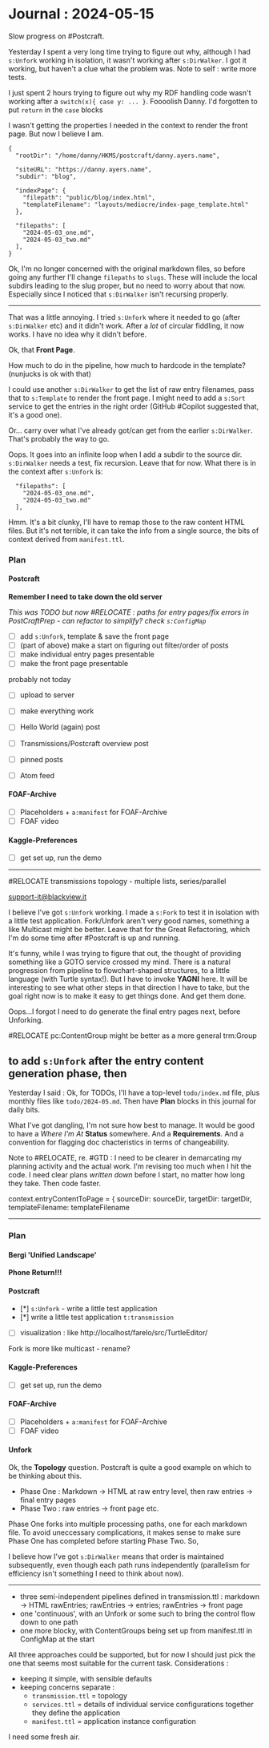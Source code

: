 # Journal : 2024-05-15

Slow progress on #Postcraft.

Yesterday I spent a very long time trying to figure out why, although I had `s:Unfork` working in isolation, it wasn't working after `s:DirWalker`. I got it working, but haven't a clue what the problem was. Note to self : write more tests.

I just spent 2 hours trying to figure out why my RDF handling code wasn't working after a `switch(x){ case y: ... }`.
Foooolish Danny. I'd forgotten to put `return` in the `case` blocks

I wasn't getting the properties I needed in the context to render the front page. But now I believe I am.

```
{
  "rootDir": "/home/danny/HKMS/postcraft/danny.ayers.name",

  "siteURL": "https://danny.ayers.name",
  "subdir": "blog",

  "indexPage": {
    "filepath": "public/blog/index.html",
    "templateFilename": "layouts/mediocre/index-page_template.html"
  },

  "filepaths": [
    "2024-05-03_one.md",
    "2024-05-03_two.md"
  ],
}
```

Ok, I'm no longer concerned with the original markdown files, so before going any further I'll change `filepaths` to `slugs`. These will include the local subdirs leading to the slug proper, but no need to worry about that now.
Especially since I noticed that `s:DirWalker` isn't recursing properly.

---

That was a little annoying. I tried `s:Unfork` where it needed to go (after `s:DirWalker` etc) and it didn't work. After a _lot_ of circular fiddling, it now works. I have no idea why it didn't before.

Ok, that **Front Page**.

How much to do in the pipeline, how much to hardcode in the template? (nunjucks is ok with that)

I could use another `s:DirWalker` to get the list of raw entry filenames, pass that to `s:Template` to render the front page. I might need to add a `s:Sort` service to get the entries in the right order (GitHub #Copilot suggested that, it's a good one).

Or... carry over what I've already got/can get from the earlier `s:DirWalker`. That's probably the way to go.

Oops. It goes into an infinite loop when I add a subdir to the source dir. `s:DirWalker` needs a test, fix recursion. Leave that for now. What there is in the context after `s:Unfork` is:

```
  "filepaths": [
    "2024-05-03_one.md",
    "2024-05-03_two.md"
  ],
```

Hmm. It's a bit clunky, I'll have to remap those to the raw content HTML files. But it's not terrible, it can take the info from a single source, the bits of context derived from `manifest.ttl`.

### Plan

#### Postcraft

**Remember I need to take down the old server**

_This was TODO but now #RELOCATE : paths for entry pages/fix errors in PostCraftPrep - can refactor to simplify? check `s:ConfigMap`_

- [ ] add `s:Unfork`, template & save the front page
- [ ] (part of above) make a start on figuring out filter/order of posts
- [ ] make individual entry pages presentable
- [ ] make the front page presentable

probably not today

- [ ] upload to server
- [ ] make everything work

- [ ] Hello World (again) post
- [ ] Transmissions/Postcraft overview post

- [ ] pinned posts
- [ ] Atom feed

#### FOAF-Archive

- [ ] Placeholders + `a:manifest` for FOAF-Archive
- [ ] FOAF video

#### Kaggle-Preferences

- [ ] get set up, run the demo

---

#RELOCATE transmissions topology - multiple lists, series/parallel

support-it@blackview.it

I believe I've got `s:Unfork` working. I made a `s:Fork` to test it in isolation with a little test application. Fork/Unfork aren't very good names, something a like Multicast might be better. Leave that for the Great Refactoring, which I'm do some time after #Postcraft is up and running.

It's funny, while I was trying to figure that out, the thought of providing something like a GOTO service crossed my mind. There is a natural progression from pipeline to flowchart-shaped structures, to a little language (with Turtle syntax!). But I have to invoke **YAGNI** here. It will be interesting to see what other steps in that direction I have to take, but the goal right now is to make it easy to get things done. And get them done.

Oops...I forgot I need to do generate the final entry pages next, before Unforking.

#RELOCATE pc:ContentGroup might be better as a more general trm:Group

## to add `s:Unfork` after the entry content generation phase, then

Yesterday I said : Ok, for TODOs, I'll have a top-level `todo/index.md` file, plus monthly files like `todo/2024-05.md`. Then have **Plan** blocks in this journal for daily bits.

What I've got dangling, I'm not sure how best to manage. It would be good to have a _Where I'm At_ **Status** somewhere. And a **Requirements**. And a convention for flagging doc chacteristics in terms of changeability.

Note to #RELOCATE, re. #GTD : I need to be clearer in demarcating my planning activity and the actual work. I'm revising too much when I hit the code. I need clear plans _written down_ before I start, no matter how long they take. Then code faster.

context.entryContentToPage = {
sourceDir: sourceDir,
targetDir: targetDir,
templateFilename: templateFilename

---

### Plan

#### Bergi 'Unified Landscape'

**Phone Return!!!**

#### Postcraft

- [*] `s:Unfork` - write a little test application
- [*] write a little test application `t:transmission`

- [ ] visualization : like http://localhost/farelo/src/TurtleEditor/

Fork is more like multicast - rename?

#### Kaggle-Preferences

- [ ] get set up, run the demo

#### FOAF-Archive

- [ ] Placeholders + `a:manifest` for FOAF-Archive
- [ ] FOAF video

#### Unfork

Ok, the **Topology** question. Postcraft is quite a good example on which to be thinking about this.

- Phase One : Markdown -> HTML at raw entry level, then raw entries -> final entry pages
- Phase Two : raw entries -> front page etc.

Phase One forks into multiple processing paths, one for each markdown file. To avoid uneccessary complications, it makes sense to make sure Phase One has completed before starting Phase Two.
So,

I believe how I've got `s:DirWalker` means that order is maintained subsequently, even though each path runs independently (parallelism for efficiency isn't something I need to think about now).

---

- three semi-independent pipelines defined in transmission.ttl : markdown -> HTML rawEntries; rawEntries -> entries; rawEntries -> front page
- one 'continuous', with an Unfork or some such to bring the control flow down to one path
- one more blocky, with ContentGroups being set up from manifest.ttl in ConfigMap at the start

All three approaches could be supported, but for now I should just pick the one that seems most suitable for the current task. Considerations :

- keeping it simple, with sensible defaults
- keeping concerns separate :
  - `transmission.ttl` = topology
  - `services.ttl` = details of individual service configurations
    together they define the application
  - `manifest.ttl` = application instance configuration

I need some fresh air.

```

```
